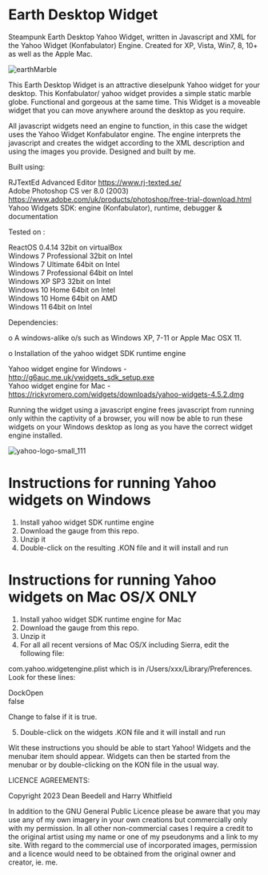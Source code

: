 # Earth Desktop Widget
 
Steampunk Earth Desktop Yahoo Widget, written in Javascript and XML for the Yahoo 
Widget (Konfabulator) Engine. Created for XP, Vista, Win7, 8, 10+ as well as the 
Apple Mac.

![earthMarble](https://github.com/yereverluvinunclebert/Earth-Desktop-Widget/assets/2788342/71abaa69-352f-4068-abf2-ea8997d300e6)

This Earth Desktop Widget is an attractive dieselpunk Yahoo widget for your 
desktop. This Konfabulator/ yahoo widget provides a simple static marble globe. 
Functional and gorgeous at the same time. This Widget is a moveable widget that 
you can move anywhere around the desktop as you require.

All javascript widgets need an engine to function, in this case the widget uses 
the Yahoo Widget Konfabulator engine. The engine interprets the javascript and 
creates the widget according to the XML description and using the images you 
provide. Designed and built by me.


Built using: 

  RJTextEd Advanced Editor  https://www.rj-texted.se/  
  Adobe Photoshop CS ver 8.0 (2003)  https://www.adobe.com/uk/products/photoshop/free-trial-download.html  
  Yahoo Widgets SDK: engine (Konfabulator), runtime, debugger & documentation
  
Tested on :

  ReactOS 0.4.14 32bit on virtualBox    
  Windows 7 Professional 32bit on Intel    
  Windows 7 Ultimate 64bit on Intel    
  Windows 7 Professional 64bit on Intel    
  Windows XP SP3 32bit on Intel    
  Windows 10 Home 64bit on Intel    
  Windows 10 Home 64bit on AMD    
  Windows 11 64bit on Intel  
  
Dependencies:

o A windows-alike o/s such as Windows XP, 7-11 or Apple Mac OSX 11.    	

o Installation of the yahoo widget SDK runtime engine  

  Yahoo widget engine for Windows - http://g6auc.me.uk/ywidgets_sdk_setup.exe  
  Yahoo widget engine for Mac - https://rickyromero.com/widgets/downloads/yahoo-widgets-4.5.2.dmg

Running the widget using a javascript engine frees javascript from running only 
within the captivity of a browser, you will now be able to run these widgets on 
your Windows desktop as long as you have the correct widget engine installed.

![yahoo-logo-small_111](https://github.com/yereverluvinunclebert/Steampunk-MediaPlayer-Ywidget/assets/2788342/c5668608-ab57-4665-a332-3bc9b7e07a9f)
 
 
Instructions for running Yahoo widgets on Windows
=================================================

1. Install yahoo widget SDK runtime engine
2. Download the gauge from this repo.
3. Unzip it
4. Double-click on the resulting .KON file and it will install and run

Instructions for running Yahoo widgets on Mac OS/X ONLY
========================================================

1. Install yahoo widget SDK runtime engine for Mac
2. Download the gauge from this repo.
3. Unzip it
4. For all all recent versions of Mac OS/X including Sierra, edit the following 
file:

com.yahoo.widgetengine.plist which is in /Users/xxx/Library/Preferences. Look 
for these lines: 
   
  <key>DockOpen</key>  
  <string>false</string>  

Change to false if it is true.

5. Double-click on the widgets .KON file and it will install and run

Wit these instructions you should be able to start Yahoo! Widgets and the 
menubar item should appear. Widgets can then be started from the menubar or by 
double-clicking on the KON file in the usual way.


LICENCE AGREEMENTS:

Copyright 2023 Dean Beedell and Harry Whitfield

In addition to the GNU General Public Licence please be aware that you may use
any of my own imagery in your own creations but commercially only with my
permission. In all other non-commercial cases I require a credit to the
original artist using my name or one of my pseudonyms and a link to my site.
With regard to the commercial use of incorporated images, permission and a
licence would need to be obtained from the original owner and creator, ie. me.
